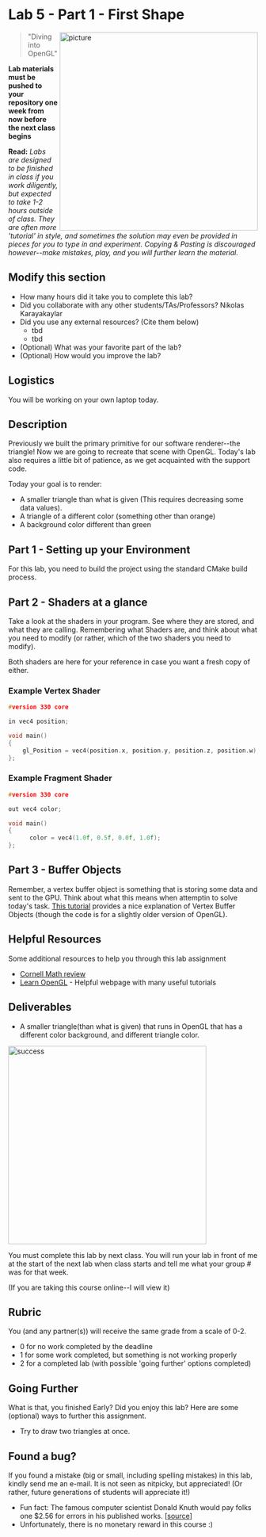 # Lab 5 - Part 1 - First Shape

<img align="right" src="./media/lab.png" width="400px" alt="picture">

> "Diving into OpenGL"

**Lab materials must be pushed to your repository one week from now before the next class begins**

**Read:** *Labs are designed to be finished in class if you work diligently, but expected to take 1-2 hours outside of class. They are often more 'tutorial' in style, and sometimes the solution may even be provided in pieces for you to type in and experiment. Copying & Pasting is discouraged however--make mistakes, play, and you will further learn the material.*

## Modify this section

- How many hours did it take you to complete this lab?
- Did you collaborate with any other students/TAs/Professors?
Nikolas Karayakaylar
- Did you use any external resources? (Cite them below)
  - tbd
  - tbd
- (Optional) What was your favorite part of the lab?
- (Optional) How would you improve the lab?

## Logistics

You will be working on your own laptop today.

## Description

Previously we built the primary primitive for our software renderer--the triangle! Now we are going to recreate that scene with OpenGL. Today's lab also requires a little bit of patience, as we get acquainted with the support code.

Today your goal is to render:

- A smaller triangle than what is given (This requires decreasing some data
values).
- A triangle of a different color (something other than orange)
- A background color different than green

## Part 1 - Setting up your Environment

For this lab, you need to build the project using the standard CMake build process.

## Part 2 - Shaders at a glance

Take a look at the shaders in your program. See where they are stored, and what they are calling. Remembering what Shaders are, and think about what you need to modify (or rather, which of the two shaders you need to modify).

Both shaders are here for your reference in case you want a fresh copy of either.

### Example Vertex Shader

```cpp
#version 330 core

in vec4 position;

void main()
{
    gl_Position = vec4(position.x, position.y, position.z, position.w);
};
```

### Example Fragment Shader
```cpp
#version 330 core

out vec4 color;

void main()
{
      color = vec4(1.0f, 0.5f, 0.0f, 1.0f);
};
```

## Part 3 - Buffer Objects

Remember, a vertex buffer object is something that is storing some data and sent to the GPU. Think about what this means when attemptin to solve today's task. [This tutorial](http://www.songho.ca/opengl/gl_vbo.html) provides a nice explanation of Vertex Buffer Objects (though the code is for a slightly older version of OpenGL).


## Helpful Resources

Some additional resources to help you through this lab assignment

- [Cornell Math review](https://www.cs.cornell.edu/courses/cs1110/2012fa/assignments/assignment5/index.php)
- [Learn OpenGL](https://learnopengl.com) - Helpful webpage with many useful
  tutorials


## Deliverables

- A smaller triangle(than what is given) that runs in OpenGL that has a different color background, and  different triangle color.

<img align="center" src="./media/success.png" width="400px" alt="success">

You must complete this lab by next class. You will run your lab in front of me at the start of the next lab when class starts and tell me what your group # was for that week.

(If you are taking this course online--I will view it)

## Rubric

You (and any partner(s)) will receive the same grade from a scale of 0-2.

- 0 for no work completed by the deadline
- 1 for some work completed, but something is not working properly
- 2 for a completed lab (with possible 'going further' options completed)

## Going Further

What is that, you finished Early? Did you enjoy this lab? Here are some (optional) ways to further this assignment.

- Try to draw two triangles at once.

## Found a bug?

If you found a mistake (big or small, including spelling mistakes) in this lab, kindly send me an e-mail. It is not seen as nitpicky, but appreciated! (Or rather, future generations of students will appreciate it!)

- Fun fact: The famous computer scientist Donald Knuth would pay folks one $2.56 for errors in his published works. [[source](https://en.wikipedia.org/wiki/Knuth_reward_check)]
- Unfortunately, there is no monetary reward in this course :)
